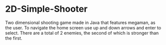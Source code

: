 # 2D-Simple-Shooter
Two dimensional shooting game made in Java that features megaman, as the user. To navigate the home screen use up and down arrows and enter to select. There are a total of 2 enemies, the second of which is stronger than the first. 
